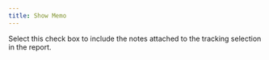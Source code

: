 ```yaml
---
title: Show Memo
---
```



Select this check box to include the notes attached to the tracking  selection in the report.
